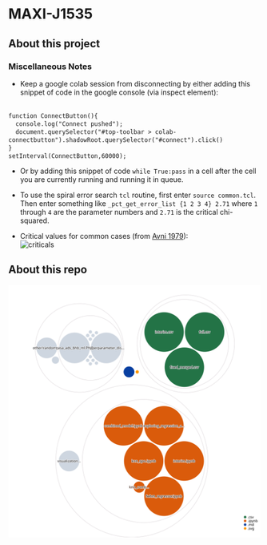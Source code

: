 # MAXI-J1535
## About this project

### Miscellaneous Notes
* Keep a google colab session from disconnecting by either adding this snippet of code in the google console (via inspect element): 

<pre><code> 
function ConnectButton(){
  console.log("Connect pushed"); 
  document.querySelector("#top-toolbar > colab-connectbutton").shadowRoot.querySelector("#connect").click() 
}
setInterval(ConnectButton,60000);
</code></pre> 

* Or by adding this snippet of code ```while True:pass``` in a cell after the cell you are currently running and running it in queue. 

* To use the spiral error search ```tcl``` routine, first enter ```source common.tcl```. Then enter something like ```_pct_get_error_list {1 2 3 4} 2.71``` where `1` through `4` are the parameter numbers and `2.71` is the critical chi-squared. 

* Critical values for common cases (from [Avni 1979](https://ui.adsabs.harvard.edu/abs/1976ApJ...210..642A/abstract)):  
![criticals](https://raw.githubusercontent.com/thissop/MAXI-J1535/main/documentation/images/Screenshot%20from%202021-11-08%2000-18-15.png)

## About this repo
![Visualization of this repo](./diagram.svg)

